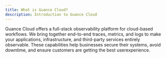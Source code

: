 ```yaml
---
title: What is Guance Cloud?
description: Introduction to Guance Cloud
---
```


Guance Cloud offers a full-stack observability platform for cloud-based workflows. We bring together end-to-end traces, metrics, and logs to make your applications, infrastructure, and third-party services entirely observable. These capabilities help businesses secure their systems, avoid downtime, and ensure customers are getting the best userexperience.
